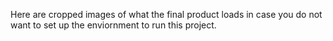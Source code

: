 Here are cropped images of what the final product loads in case you do not want to set up the enviornment to run this project.
